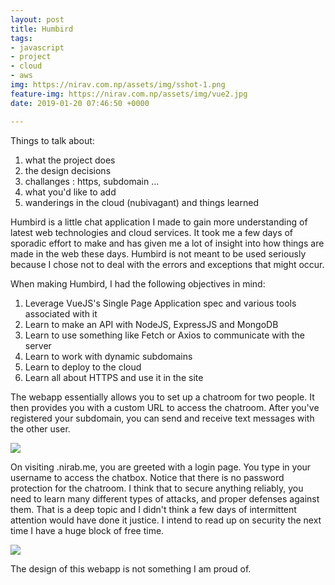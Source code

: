 ```yaml
---
layout: post
title: Humbird
tags:
- javascript
- project
- cloud
- aws
img: https://nirav.com.np/assets/img/sshot-1.png
feature-img: https://nirav.com.np/assets/img/vue2.jpg
date: 2019-01-20 07:46:50 +0000

---
```

Things to talk about:

1. what the project does
2. the design decisions
3. challanges : https, subdomain ...
4. what you'd like to add
5. wanderings in the cloud (nubivagant) and things learned

Humbird is a little chat application I made to gain more understanding of latest web technologies and cloud services. It took me a few days of sporadic effort to make and has given me a lot of insight into how things are made in the web these days. Humbird is not meant to be used seriously because I chose not to deal with the errors and exceptions that might occur.

When making Humbird, I had the following objectives in mind:

1. Leverage VueJS's Single Page Application spec and various tools associated with it
2. Learn to make an API with NodeJS, ExpressJS and MongoDB
3. Learn to use something like Fetch or Axios to communicate with the server
4. Learn to work with dynamic subdomains
5. Learn to deploy to the cloud
6. Learn all about HTTPS and use it in the site

The webapp essentially allows you to set up a chatroom for two people. It then provides you with a custom URL to access the chatroom. After you've registered your subdomain, you can send and receive text messages with the other user.

![](https://nirav.com.np/assets/img/sshot.png)

On visiting <chatroom>.nirab.me, you are greeted with a login page. You type in your username to access the chatbox. Notice that there is no password protection for the chatroom. I think  that to secure anything reliably, you need to learn many different types of attacks, and proper defenses against them. That is a deep topic and I didn't think a few days of intermittent attention would have done it justice. I intend to read up on security the next time I have a huge block of free time.

![](https://nirav.com.np/assets/img/sshot-2.png)

The design of this webapp is not something I am proud of. 